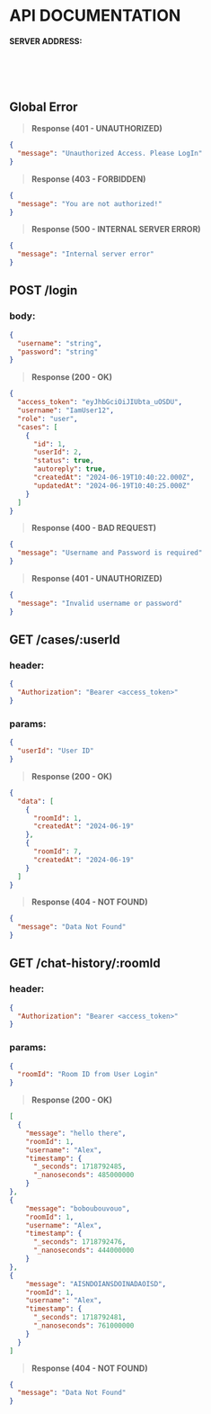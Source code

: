 # API DOCUMENTATION

#### SERVER ADDRESS:

&nbsp;

&nbsp;

## Global Error

> __Response (401 - UNAUTHORIZED)__

```json
{
  "message": "Unauthorized Access. Please LogIn"
}
```

> __Response (403 - FORBIDDEN)__

```json
{
  "message": "You are not authorized!"
}
```

> __Response (500 - INTERNAL SERVER ERROR)__

```json
{
  "message": "Internal server error"
}
```

## POST /login

### body:

```json
{
  "username": "string",
  "password": "string"
}
```

> __Response (200 - OK)__

```json
{
  "access_token": "eyJhbGciOiJIUbta_uOSDU",
  "username": "IamUser12",
  "role": "user",
  "cases": [
    {
      "id": 1,
      "userId": 2,
      "status": true,
      "autoreply": true,
      "createdAt": "2024-06-19T10:40:22.000Z",
      "updatedAt": "2024-06-19T10:40:25.000Z"
    }
  ]
}
```

> __Response (400 - BAD REQUEST)__

```json
{
  "message": "Username and Password is required"
}
```

> __Response (401 - UNAUTHORIZED)__

```json
{
  "message": "Invalid username or password"
}
```

## GET /cases/:userId

### header:

```json
{
  "Authorization": "Bearer <access_token>"
}
```

### params:

```json
{
  "userId": "User ID"
}
```

> __Response (200 - OK)__

```json
{
  "data": [
    {
      "roomId": 1,
      "createdAt": "2024-06-19"
    },
    {
      "roomId": 7,
      "createdAt": "2024-06-19"
    }
  ]
}
```

> __Response (404 - NOT FOUND)__

```json
{
  "message": "Data Not Found"
}
```

## GET /chat-history/:roomId

### header:

```json
{
  "Authorization": "Bearer <access_token>"
}
```

### params:

```json
{
  "roomId": "Room ID from User Login"
}
```

> __Response (200 - OK)__

```json
[
  {
    "message": "hello there",
    "roomId": 1,
    "username": "Alex",
    "timestamp": {
      "_seconds": 1718792485,
      "_nanoseconds": 485000000
    }
},
{
    "message": "boboubouvouo",
    "roomId": 1,
    "username": "Alex",
    "timestamp": {
      "_seconds": 1718792476,
      "_nanoseconds": 444000000
    }
},
{
    "message": "AISNDOIANSDOINADAOISD",
    "roomId": 1,
    "username": "Alex",
    "timestamp": {
      "_seconds": 1718792481,
      "_nanoseconds": 761000000
    }
  }
]
```

> __Response (404 - NOT FOUND)__

```json
{
  "message": "Data Not Found"
}
```
